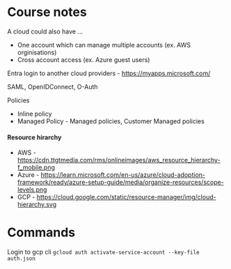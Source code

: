 # Course notes
A cloud could also have ...
- One account which can manage multiple accounts (ex. AWS orginisations)
- Cross account access (ex. Azure guest users)

Entra login to another cloud providers - https://myapps.microsoft.com/

SAML, OpenIDConnect, O-Auth

Policies
- Inline policy
- Managed Policy - Managed policies, Customer Managed policies
#### Resource hirarchy
- AWS - https://cdn.ttgtmedia.com/rms/onlineimages/aws_resource_hierarchy-f_mobile.png
- Azure - https://learn.microsoft.com/en-us/azure/cloud-adoption-framework/ready/azure-setup-guide/media/organize-resources/scope-levels.png
- GCP - https://cloud.google.com/static/resource-manager/img/cloud-hierarchy.svg 
# Commands
Login to gcp cli
```gcloud auth activate-service-account --key-file auth.json```
